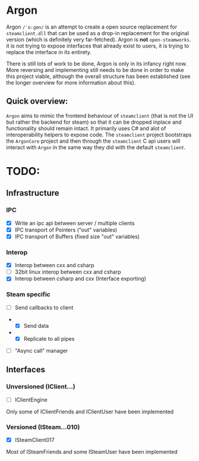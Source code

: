 # Argon

Argon `/ˈɑːɡɒn/` is an attempt to create a open source replacement for `steamclient.dll` that can be used as a drop-in replacement for the original version (which is definitely very far-fetched). Argon is __not__ `open-steamworks`. it is not trying to expose interfaces that already exist to users, it is trying to replace the interface in its entirety.

There is still lots of work to be done, Argon is only in its infancy right now. 
More reversing and implementing still needs to be done in order to make this project viable, although the overall structure has been established (see the longer overview for more information about this).

## Quick overview:
`Argon` aims to mimic the frontend behaviour of `steamclient` (that is not the UI but rather the backend for steam) so that it can be dropped inplace and functionality should remain intact. 
It primarily uses C# and alot of interoperability helpers to expose code. 
The `steamclient` project bootstraps the `ArgonCore` project and then through the `steamclient` C api users will interact with `Argon` in the same way they did with the default `steamclient`.

# TODO:

## Infrastructure

### IPC
 - [x] Write an ipc api between server / multiple clients
 - [x] IPC transport of Pointers ("out" variables)
 - [x] IPC transport of Buffers (fixed size "out" variables)
 
 ### Interop
 - [x] Interop between cxx and csharp
 - [ ] 32bit linux interop between cxx and csharp
 - [x] Interop between csharp and cxx (Interface exporting)

### Steam specific

 - [ ] Send callbacks to client
 - - [x] Send data
 - - [x] Replicate to all pipes
 
 - [ ] "Async call" manager
 
 
 ## Interfaces
 
 ### Unversioned (IClient...)
 - [ ] IClientEngine

Only some of IClientFriends and IClientUser have been implemented
 
 ### Versioned (ISteam...010)
 - [x] ISteamClient017
 
Most of ISteamFriends and some ISteamUser have been implemented
